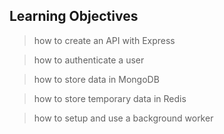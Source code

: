 ## Learning Objectives

> how to create an API with Express

> how to authenticate a user

> how to store data in MongoDB

> how to store temporary data in Redis

> how to setup and use a background worker
